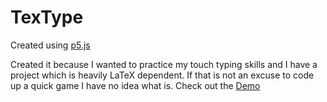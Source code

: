# TexType

Created using [p5.js](https://p5js.org/)

Created it because I wanted to practice my touch typing skills and I have a project which is heavily LaTeX dependent. If that is not an excuse to code up a quick game I have no idea what is. Check out the [Demo](https://omareq.github.io/texType)
